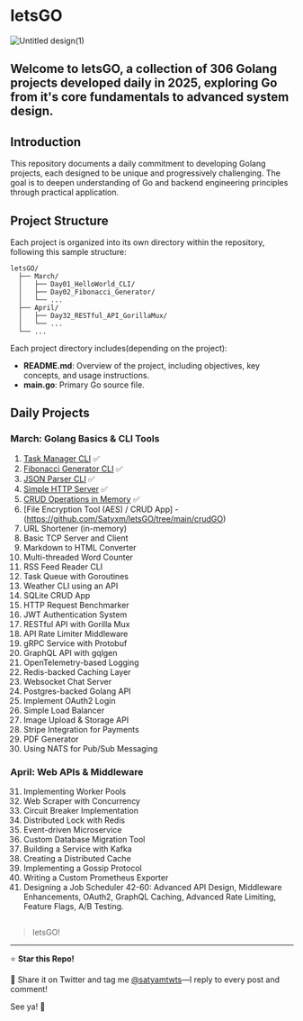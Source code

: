 # letsGO

![Untitled design(1)](https://github.com/user-attachments/assets/c247b8f4-d69b-4522-af59-ba5bc1ad1fff)


Welcome to **letsGO**, a collection of 306 Golang projects developed daily in 2025, exploring Go from it's core fundamentals to advanced system design.
---
## Introduction

This repository documents a daily commitment to developing Golang projects, each designed to be unique and progressively challenging. The goal is to deepen understanding of Go and backend engineering principles through practical application.

## Project Structure

Each project is organized into its own directory within the repository, following this sample structure:

```
letsGO/
  ├── March/
  │   ├── Day01_HelloWorld_CLI/
  │   ├── Day02_Fibonacci_Generator/
  │   └── ...
  ├── April/
  │   ├── Day32_RESTful_API_GorillaMux/
  │   └── ...
  └── ...
```

Each project directory includes(depending on the project):

- **README.md**: Overview of the project, including objectives, key concepts, and usage instructions.
- **main.go**: Primary Go source file.


## Daily Projects

### March: Golang Basics & CLI Tools

1. [Task Manager CLI](https://github.com/Satyxm/letsGO/tree/main/taskcli) ✅
2. [Fibonacci Generator CLI](https://github.com/Satyxm/letsGO/tree/main/fibo_CLI) ✅
3. [JSON Parser CLI](https://github.com/Satyxm/letsGO/tree/main/jsonparser) ✅
4. [Simple HTTP Server](https://github.com/Satyxm/letsGO/tree/main/httpserver) ✅
5. [CRUD Operations in Memory](https://github.com/Satyxm/letsGO/tree/main/crudGO) ✅
6. [File Encryption Tool (AES) / CRUD App] - (https://github.com/Satyxm/letsGO/tree/main/crudGO)
7. URL Shortener (in-memory)
8. Basic TCP Server and Client
9. Markdown to HTML Converter
10. Multi-threaded Word Counter
11. RSS Feed Reader CLI
12. Task Queue with Goroutines
13. Weather CLI using an API
14. SQLite CRUD App
15. HTTP Request Benchmarker
16. JWT Authentication System
17. RESTful API with Gorilla Mux
18. API Rate Limiter Middleware
19. gRPC Service with Protobuf
20. GraphQL API with gqlgen
21. OpenTelemetry-based Logging
22. Redis-backed Caching Layer
23. Websocket Chat Server
24. Postgres-backed Golang API
25. Implement OAuth2 Login
26. Simple Load Balancer
27. Image Upload & Storage API
28. Stripe Integration for Payments
29. PDF Generator
30. Using NATS for Pub/Sub Messaging

### April: Web APIs & Middleware

31. Implementing Worker Pools
32. Web Scraper with Concurrency
33. Circuit Breaker Implementation
34. Distributed Lock with Redis
35. Event-driven Microservice
36. Custom Database Migration Tool
37. Building a Service with Kafka
38. Creating a Distributed Cache
39. Implementing a Gossip Protocol
40. Writing a Custom Prometheus Exporter
41. Designing a Job Scheduler
    42-60: Advanced API Design, Middleware Enhancements, OAuth2, GraphQL Caching, Advanced Rate Limiting, Feature Flags, A/B Testing.

##

> letsGO!



---

⭐ **Star this Repo!**  

🔗 Share it on Twitter and tag me [@satyamtwts](https://twitter.com/satyamtwts)—I reply to every post and comment!  

See ya! 👋  
